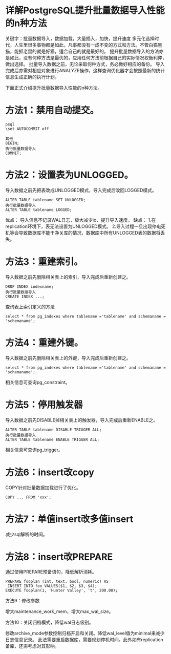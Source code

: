 # 详解PostgreSQL提升批量数据导入性能的n种方法

关键字：批量数据导入，数据加载，大量插入，加快，提升速度
 多元化选择时代，人生里很多事物都是如此，凡事都没有一成不变的方式和方法。不管白猫黑猫，能抓老鼠的就是好猫，适合自己的就是最好的。
 提升批量数据导入的方法亦是如此，没有何种方法是最优的，应用任何方法前根据自己的实际情况权衡利弊，做出选择。
 批量导入数据之前，无论采取何种方式，务必做好相应的备份。
 导入完成后亦需对相应对象进行ANALYZE操作，这样查询优化器才会按照最新的统计信息生成正确的执行计划。

下面正式介绍提升批量数据导入性能的n种方法。

# 方法1：禁用自动提交。

```plsql
psql
\set AUTOCOMMIT off

其他
BEGIN;
执行批量数据导入
COMMIT;
```

# 方法2：设置表为UNLOGGED。

导入数据之前先把表改成UNLOGGED模式，导入完成后改回LOGGED模式。

```plsql
ALTER TABLE tablename SET UNLOGGED;
执行批量数据导入
ALTER TABLE tablename LOGGED;
```

优点：
 导入信息不记录WAL日志，极大减少io，提升导入速度。
 缺点：
 1.在replication环境下，表无法设置为UNLOGGED模式。
 2.导入过程一旦出现停电死机等会导致数据库不能干净关库的情况，数据库中所有UNLOGGED表的数据将丢失。

# 方法3：重建索引。

导入数据之前先删除相关表上的索引，导入完成后重新创建之。

```plsql
DROP INDEX indexname;
执行批量数据导入
CREATE INDEX ...;
```

查询表上索引定义的方法

```plsql
select * from pg_indexes where tablename ='tablename' and schemaname = 'schemaname';
```

# 方法4：重建外键。

导入数据之前先删除相关表上的外键，导入完成后重新创建之。

```plsql
select * from pg_indexes where tablename ='tablename' and schemaname = 'schemaname';
```

相关信息可查询pg_constraint。

# 方法5：停用触发器

导入数据之前先DISABLE掉相关表上的触发器，导入完成后重新ENABLE之。

```plsql
ALTER TABLE tablename DISABLE TRIGGER ALL; 
执行批量数据导入
ALTER TABLE tablename ENABLE TRIGGER ALL;
```

相关信息可查询pg_trigger。

# 方法6：insert改copy

COPY针对批量数据加载进行了优化。

```plsql
COPY ... FROM 'xxx';
```

# 方法7：单值insert改多值insert

减少sql解析的时间。

# 方法8：insert改PREPARE

通过使用PREPARE预备语句，降低解析消耗。

```plsql
PREPARE fooplan (int, text, bool, numeric) AS
 INSERT INTO foo VALUES($1, $2, $3, $4);
EXECUTE fooplan(1, 'Hunter Valley', 't', 200.00);
```

方法9：修改参数

增大maintenance_work_mem，增大max_wal_size。

方法10：关闭归档模式，降低wal日志级别。

修改archive_mode参数控制归档开启和关闭。降低wal_level值为minimal来减少日志信息记录。
 此法需要重启数据库，需要规划停机时间。此外如有replication备库，还需考虑对其影响。